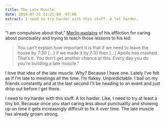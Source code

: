 ```yaml
---
title: The Late Muscle
date: 2018-07-31 23:21:00 -07:00
extract: I need to try harder with this stuff. A lot harder.
---
```


“I am compulsive about that,” [Merlin explains](http://www.merlinmann.com/roderick/ep-298-private-road.html) of his affliction for caring about punctuality and trying to teach those lessons to his kid:

> You can’t explain how important it is that if we need to leave the house by 7:30 […] if we made it by 7:31 then [...] Apollo has crashed. That’s it. You don’t get another chance at this. Every day you do you’re building a late muscle.” 

I love that idea of the late muscle. Why? Because I have one. Lately I’ve felt as if I’m late to meetings all the time. I’m flakey. Unpredictable. I bail on my friends constantly and at the last second I’ll be heading to an event and just drop out before I get there.

I need to try harder with this stuff. A lot harder. Like, I need to try at least a tiny bit. Because once you start caring less about punctuality and showing up on time it gets increasingly difficult to fix it over time. The late muscle has already grown strong.

